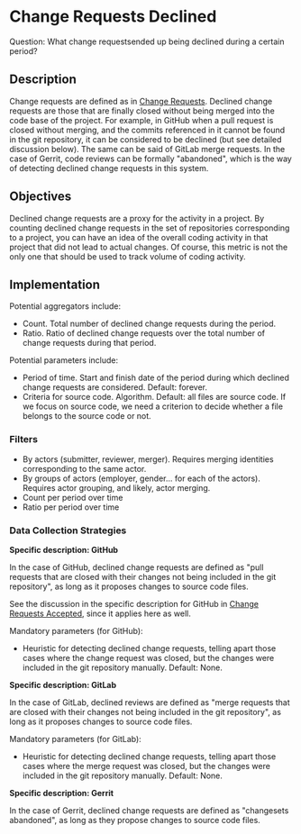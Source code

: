 # Change Requests Declined

Question: What change requestsended up being declined during a certain period?

## Description

Change requests are defined as in [Change Requests](https://chaoss.community/metric-change-requests/). Declined change requests are those that are finally closed without being merged into the code base of the project. For example, in GitHub when a pull request is closed without merging, and the commits referenced in it cannot be found in the git repository, it can be considered to be declined (but see detailed discussion below). The same can be said of GitLab merge requests. In the case of Gerrit, code reviews can be formally "abandoned", which is the way of detecting declined change requests in this system.

## Objectives
Declined change requests are a proxy for the activity in a project. By counting declined change requests in the set of repositories corresponding to a project, you can have an idea of the overall coding activity in that project that did not lead to actual changes. Of course, this metric is not the only one that should be used to track volume of coding activity.

## Implementation

Potential aggregators include: 
* Count. Total number of declined change requests during the period.
* Ratio. Ratio of declined change requests over the total number of change requests during that period.

Potential parameters include: 
* Period of time. Start and finish date of the period during which declined change requests are considered. Default: forever.
* Criteria for source code. Algorithm. Default: all files are source code. If we focus on source code, we need a criterion to decide whether a file belongs to the source code or not.

### Filters

* By actors (submitter, reviewer, merger). Requires merging identities corresponding to the same actor.
* By groups of actors (employer, gender... for each of the actors). Requires actor grouping, and likely, actor merging.
* Count per period over time
* Ratio per period over time

### Data Collection Strategies

**Specific description: GitHub**

In the case of GitHub, declined change requests are defined as "pull requests that are closed with their changes not being included in the git repository", as long as it proposes changes to source code files.

See the discussion in the specific description for GitHub in [Change Requests Accepted](https://chaoss.community/metric-change-requests-accepted/), since it applies here as well.

Mandatory parameters (for GitHub):

* Heuristic for detecting declined change requests, telling apart those cases where the change request was closed, but the changes were included in the git repository manually. Default: None.

**Specific description: GitLab**

In the case of GitLab, declined reviews are defined as "merge requests that are closed with their changes not being included in the git repository", as long as it proposes changes to source code files.

Mandatory parameters (for GitLab):

* Heuristic for detecting declined change requests, telling apart those cases where the merge request was closed, but the changes were included in the git repository manually. Default: None.

**Specific description: Gerrit**

In the case of Gerrit, declined change requests are defined as "changesets abandoned", as long as they propose changes to source code files.
